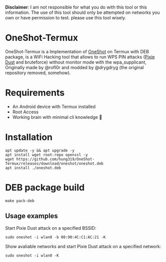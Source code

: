**Disclaimer**: I am not responsible for what you do with this tool or this information. The use of this tool should only be attempted on networks you own or have permission to test. please use this tool wisely.

# OneShot-Termux
OneShot-Termux is a Implementation of [OneShot](https://github.com/drygdryg/OneShot) on Termux with DEB package, is a WiFi Hacking tool that allows to run WPS PIN attacks ([Pixie Dust](https://forums.kali.org/showthread.php?24286-WPS-Pixie-Dust-Attack-Offline-WPS-Attack) and bruteforce) without monitor mode with the wpa_supplicant, Originally made by @rofl0r and modded by @drygdryg (the original repository removed, somehow).

# Requirements
- An Android device with Termux installed
- Root Access
- Working brain with minimal cli knowledge 🧠 

# Installation
```shell
apt update -y && apt upgrade -y
apt install wget root-repo openssl -y
wget https://github.com/hung319/OneShot-Termux/releases/download/oneshot/oneshot.deb
apt install ./oneshot.deb
```

# DEB package build
```shell
make pack-deb
```

## Usage examples
Start Pixie Dust attack on a specified BSSID:
 ```shell
 sudo oneshot -i wlan0 -b 00:90:4C:C1:AC:21 -K
 ```
Show avaliable networks and start Pixie Dust attack on a specified network:
 ```shell
 sudo oneshot -i wlan0 -K
 ```
 
